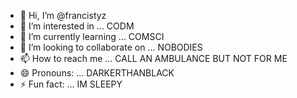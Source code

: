 - 👋 Hi, I’m @francistyz
- 👀 I’m interested in ... CODM
- 🌱 I’m currently learning ... COMSCI
- 💞️ I’m looking to collaborate on ... NOBODIES
- 📫 How to reach me ... CALL AN AMBULANCE BUT NOT FOR ME 
- 😄 Pronouns: ... DARKERTHANBLACK
- ⚡ Fun fact: ... IM SLEEPY


